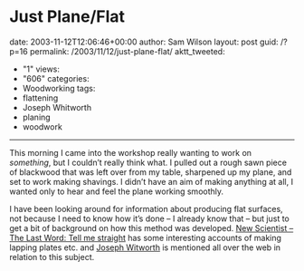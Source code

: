 Just Plane/Flat
===============

date: 2003-11-12T12:06:46+00:00
author: Sam Wilson
layout: post
guid: /?p=16
permalink: /2003/11/12/just-plane-flat/
aktt_tweeted:
  - "1"
views:
  - "606"
categories:
  - Woodworking
tags:
  - flattening
  - Joseph Whitworth
  - planing
  - woodwork
---
This morning I came into the workshop really wanting to work on _something_, but I couldn&#8217;t really think what. I pulled out a rough sawn piece of blackwood that was left over from my table, sharpened up my plane, and set to work making shavings. I didn&#8217;t have an aim of making anything at all, I wanted only to hear and feel the plane working smoothly.

I have been looking around for information about producing flat surfaces, not because I need to know how it&#8217;s done &#8211; I already know that &#8211; but just to get a bit of background on how this method was developed. [New Scientist &#8211; The Last Word: Tell me straight](http://journals.iranscience.net:800/www.newscientist.com/www.newscientist.com/lastword/article.jsp@id=lw801) has some interesting accounts of making lapping plates etc. and [Joseph Witworth](http://en.wikipedia.org/wiki/Joseph_Whitworth) is mentioned all over the web in relation to this subject.
